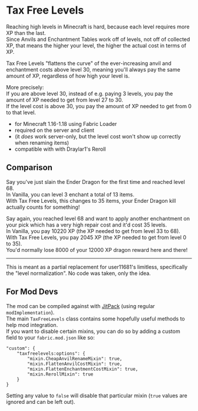 # Tax Free Levels

Reaching high levels in Minecraft is hard, because each level requires more XP than the last.  
Since Anvils and Enchantment Tables work off of levels, not off of collected XP, that means the higher your level, the higher the actual cost in terms of XP.

Tax Free Levels "flattens the curve" of the ever-increasing anvil and enchantment costs above level 30, meaning you'll always pay the same amount of XP, regardless of how high your level is.  

More precisely:  
If you are above level 30, instead of e.g. paying 3 levels, you pay the amount of XP needed to get from level 27 to 30.    
If the level cost is above 30, you pay the amount of XP needed to get from 0 to that level.
* for Minecraft 1.16-1.18 using Fabric Loader
* required on the server and client
* (it *does* work server-only, but the level cost won't show up correctly when renaming items)
* compatible with with Draylar1's Reroll

## Comparison

Say you've just slain the Ender Dragon for the first time and reached level 68.  
In Vanilla, you can level 3 enchant a total of 13 items.  
With Tax Free Levels, this changes to 35 items, your Ender Dragon kill actually counts for something!

Say again, you reached level 68 and want to apply another enchantment on your pick which has a very high repair cost and it'd cost 35 levels.  
In Vanilla, you pay 10220 XP (the XP needed to get from level 33 to 68).  
With Tax Free Levels, you pay 2045 XP (the XP needed to get from level 0 to 35).  
You'd normally lose 8000 of your 12000 XP dragon reward here and there!

---

This is meant as a partial replacement for user11681's limitless, specifically the "level normalization". No code was taken, only the idea.

## For Mod Devs

The mod can be compiled against with [JitPack](https://jitpack.io/#Fourmisain/TaxFreeLevels) (using regular `modImplementation`).  
The main `TaxFreeLevels` class contains some hopefully useful methods to help mod integration.  
If you want to disable certain mixins, you can do so by adding a custom field to your `fabric.mod.json` like so:

```
"custom": {
	"taxfreelevels:options": {
		"mixin.CheapAnvilRenameMixin": true,
		"mixin.FlattenAnvilCostMixin": true,
		"mixin.FlattenEnchantmentCostMixin": true,
		"mixin.RerollMixin": true
	}
}
```

Setting any value to `false` will disable that particular mixin (`true` values are ignored and can be left out).